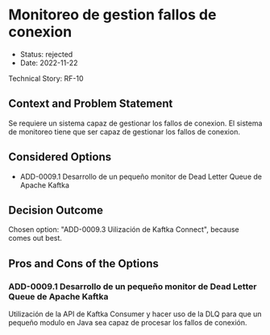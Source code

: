 # Monitoreo de gestion fallos de conexion

* Status: rejected
* Date: 2022-11-22

Technical Story: RF-10

## Context and Problem Statement

Se requiere un sistema capaz de gestionar los fallos de conexion. El sistema de monitoreo tiene que ser capaz de gestionar los fallos de conexion.

## Considered Options

* ADD-0009.1 Desarrollo de un pequeño monitor de Dead Letter Queue de Apache Kaftka

## Decision Outcome

Chosen option: "ADD-0009.3 Uilización de Kaftka Connect", because comes out best.

## Pros and Cons of the Options

### ADD-0009.1 Desarrollo de un pequeño monitor de Dead Letter Queue de Apache Kaftka

Utilización de la API de Kaftka Consumer y hacer uso de la DLQ para que un pequeño modulo en Java sea capaz de procesar los fallos de conexión.
